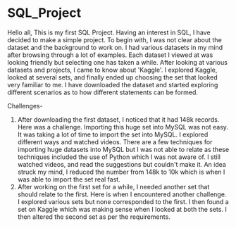 # SQL_Project
Hello all, This is my first SQL Project. Having an interest in SQL, I have decided to make a simple project. To begin with, I was not clear about the dataset and the background to work on. I had various datasets in my mind after browsing through a lot of examples. Each dataset I viewed at was looking friendly but selecting one has taken a while. After looking at various datasets and projects, I came to know about 'Kaggle'. I explored Kaggle, looked at several sets, and finally ended up choosing the set that looked very familiar to me. I have downloaded the dataset and started exploring different scenarios as to how different statements can be formed.

Challenges-
1. After downloading the first dataset, I noticed that it had 148k records. Here was a challenge. Importing this huge set into MySQL was not easy. It was taking a lot of time to import the set into MySQL. I explored different ways and watched videos. There are a few techniques for importing huge datasets into MySQL but I was not able to relate as these techniques included the use of Python which I was not aware of. I still watched videos, and read the suggestions but couldn't make it. An idea struck my mind, I reduced the number from 148k to 10k which is when I was able to import the set real fast.
2. After working on the first set for a while, I needed another set that should relate to the first. Here is when I encountered another challenge. I explored various sets but none corresponded to the first. I then found a set on Kaggle which was making sense when I looked at both the sets. I then altered the second set as per the requirements.

